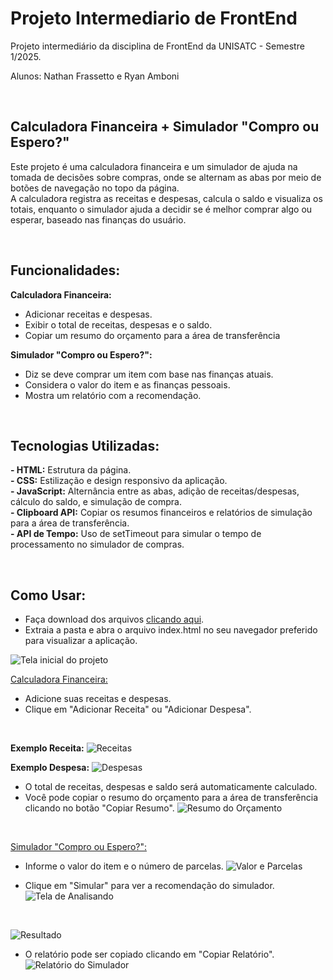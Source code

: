 # Projeto Intermediario de FrontEnd
Projeto intermediário da disciplina de FrontEnd da UNISATC - Semestre 1/2025. 

Alunos: Nathan Frassetto e Ryan Amboni

<br/>

## Calculadora Financeira + Simulador "Compro ou Espero?"
Este  projeto é uma calculadora financeira e um simulador de ajuda na tomada de decisões sobre compras, onde se alternam as abas por meio de botões de navegação no topo da página. <br/>
A calculadora registra as receitas e despesas, calcula o saldo e visualiza os totais, enquanto o simulador ajuda a decidir se é melhor comprar algo ou esperar, baseado nas finanças do usuário.

<br/>

## Funcionalidades:

**Calculadora Financeira:**
- Adicionar receitas e despesas.
- Exibir o total de receitas, despesas e o saldo.
- Copiar um resumo do orçamento para a área de transferência

**Simulador "Compro ou Espero?":**
- Diz se deve comprar um item com base nas finanças atuais.
- Considera o valor do item e as finanças pessoais.
- Mostra um relatório com a recomendação.

<br/>

## Tecnologias Utilizadas:
**- HTML:** Estrutura da página.
<br/>
**- CSS:** Estilização e design responsivo da aplicação.
<br/>
**- JavaScript:** Alternância entre as abas, adição de receitas/despesas, cálculo do saldo, e simulação de compra.
<br/>
**- Clipboard API:** Copiar os resumos financeiros e relatórios de simulação para a área de transferência.
<br/>
**- API de Tempo:** Uso de setTimeout para simular o tempo de processamento no simulador de compras.

<br/>

## Como Usar: 

- Faça download dos arquivos [clicando aqui](https://github.com/RyanAmboni/Projeto-Intermediario-FrontEnd/archive/refs/heads/main.zip).
- Extraia a pasta e abra o arquivo index.html no seu navegador preferido para visualizar a aplicação.

![Tela inicial do projeto](https://i.imgur.com/ecFctEH.png)
<br/>
  
<ins>Calculadora Financeira:</ins>

- Adicione suas receitas e despesas.
- Clique em "Adicionar Receita" ou "Adicionar Despesa".
<br/>

**Exemplo Receita:**
![Receitas](https://i.imgur.com/XtN9ZeV.png)
<br/>

**Exemplo Despesa:**
![Despesas](https://i.imgur.com/WdD9DkB.png)
<br/>

- O total de receitas, despesas e saldo será automaticamente calculado.
- Você pode copiar o resumo do orçamento para a área de transferência clicando no botão "Copiar Resumo".
![Resumo do Orçamento](https://i.imgur.com/WdD9DkB.png)
<br/>

<ins>Simulador "Compro ou Espero?":</ins>
<br/>

- Informe o valor do item e o número de parcelas.
![Valor e Parcelas](https://i.imgur.com/P5CSId3.png)
  <br/>
  
- Clique em "Simular" para ver a recomendação do simulador.
![Tela de Analisando](https://i.imgur.com/PgG7dsf.png)
<br/>

![Resultado](https://i.imgur.com/dWaCY4U.png)
<br/>

- O relatório pode ser copiado clicando em "Copiar Relatório".
  ![Relatório do Simulador](https://i.imgur.com/VkDijFp.png)
